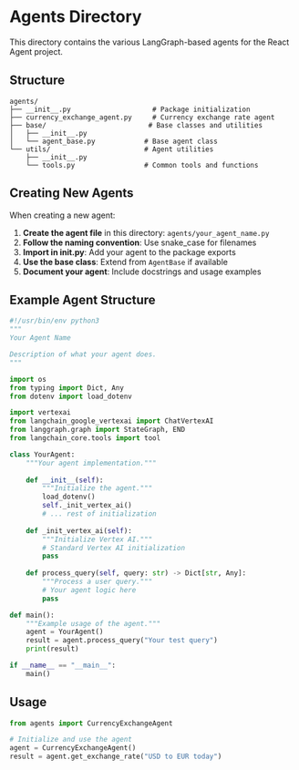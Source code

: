 # Agents Directory

This directory contains the various LangGraph-based agents for the React Agent project.

## Structure

```text
agents/
├── __init__.py                    # Package initialization
├── currency_exchange_agent.py     # Currency exchange rate agent
├── base/                         # Base classes and utilities
│   ├── __init__.py
│   └── agent_base.py            # Base agent class
└── utils/                       # Agent utilities
    ├── __init__.py
    └── tools.py                 # Common tools and functions
```

## Creating New Agents

When creating a new agent:

1. **Create the agent file** in this directory: `agents/your_agent_name.py`
2. **Follow the naming convention**: Use snake_case for filenames
3. **Import in **init**.py**: Add your agent to the package exports
4. **Use the base class**: Extend from `AgentBase` if available
5. **Document your agent**: Include docstrings and usage examples

## Example Agent Structure

```python
#!/usr/bin/env python3
"""
Your Agent Name

Description of what your agent does.
"""

import os
from typing import Dict, Any
from dotenv import load_dotenv

import vertexai
from langchain_google_vertexai import ChatVertexAI
from langgraph.graph import StateGraph, END
from langchain_core.tools import tool

class YourAgent:
    """Your agent implementation."""
    
    def __init__(self):
        """Initialize the agent."""
        load_dotenv()
        self._init_vertex_ai()
        # ... rest of initialization
    
    def _init_vertex_ai(self):
        """Initialize Vertex AI."""
        # Standard Vertex AI initialization
        pass
    
    def process_query(self, query: str) -> Dict[str, Any]:
        """Process a user query."""
        # Your agent logic here
        pass

def main():
    """Example usage of the agent."""
    agent = YourAgent()
    result = agent.process_query("Your test query")
    print(result)

if __name__ == "__main__":
    main()
```

## Usage

```python
from agents import CurrencyExchangeAgent

# Initialize and use the agent
agent = CurrencyExchangeAgent()
result = agent.get_exchange_rate("USD to EUR today")
```
